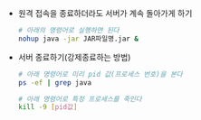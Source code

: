 		
- 원격 접속을 종료하더라도 서버가 계속 돌아가게 하기
	```bash
	# 아래의 명령어로 실행하면 된다
	nohup java -jar JAR파일명.jar &
	```
																		        
- 서버 종료하기(강제종료하는 방법)
	```bash
	# 아래 명령어로 미리 pid 값(프로세스 번호)을 본다
	ps -ef | grep java

	# 아래 명령어로 특정 프로세스를 죽인다
	kill -9 [pid값]
	```
